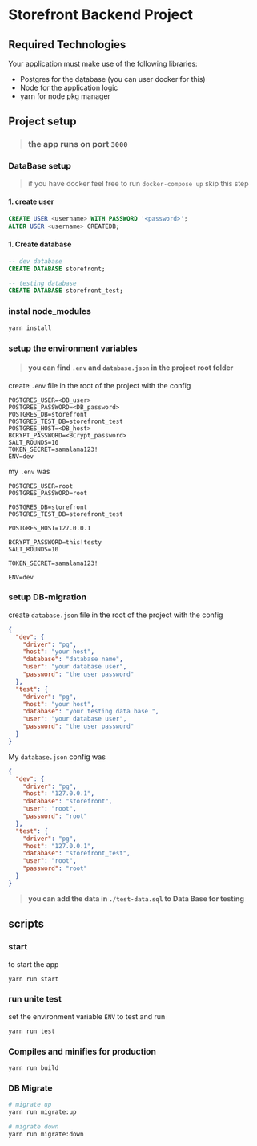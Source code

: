 # Storefront Backend Project

## Required Technologies

Your application must make use of the following libraries:

- Postgres for the database (you can user docker for this)
- Node for the application logic
- yarn for node pkg manager

## Project setup

> ### the app runs on port `3000`

### DataBase setup

> if you have docker feel free to run `docker-compose up` skip this step

#### 1. create user

```sql
CREATE USER <username> WITH PASSWORD '<password>';
ALTER USER <username> CREATEDB;
```

#### 1. Create database

```sql
-- dev database
CREATE DATABASE storefront;

-- testing database
CREATE DATABASE storefront_test;
```

### instal node_modules

```sh
yarn install
```

### setup the environment variables

> #### you can find `.env` and `database.json` in the project root folder

create `.env` file in the root of the project with the config

```env
POSTGRES_USER=<DB_user>
POSTGRES_PASSWORD=<DB_password>
POSTGRES_DB=storefront
POSTGRES_TEST_DB=storefront_test
POSTGRES_HOST=<DB_host>
BCRYPT_PASSWORD=<BCrypt_password>
SALT_ROUNDS=10
TOKEN_SECRET=samalama123!
ENV=dev
```

my `.env` was

```env
POSTGRES_USER=root
POSTGRES_PASSWORD=root

POSTGRES_DB=storefront
POSTGRES_TEST_DB=storefront_test

POSTGRES_HOST=127.0.0.1

BCRYPT_PASSWORD=this!testy
SALT_ROUNDS=10

TOKEN_SECRET=samalama123!

ENV=dev
```

### setup DB-migration

create `database.json` file in the root of the project with the config

```json
{
  "dev": {
    "driver": "pg",
    "host": "your host",
    "database": "database name",
    "user": "your database user",
    "password": "the user password"
  },
  "test": {
    "driver": "pg",
    "host": "your host",
    "database": "your testing data base ",
    "user": "your database user",
    "password": "the user password"
  }
}
```

My `database.json` config was

```json
{
  "dev": {
    "driver": "pg",
    "host": "127.0.0.1",
    "database": "storefront",
    "user": "root",
    "password": "root"
  },
  "test": {
    "driver": "pg",
    "host": "127.0.0.1",
    "database": "storefront_test",
    "user": "root",
    "password": "root"
  }
}
```

> **you can add the data in `./test-data.sql` to Data Base for testing**

## scripts

### start

to start the app

```
yarn run start
```

### run unite test

set the environment variable `ENV` to test and run

```
yarn run test
```

### Compiles and minifies for production

```
yarn run build
```

### DB Migrate

```sh
# migrate up
yarn run migrate:up

# migrate down
yarn run migrate:down
```

